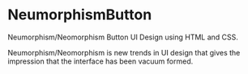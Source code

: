 # NeumorphismButton
Neumorphism/Neomorphism Button UI Design using HTML and CSS.

Neumorphism/Neomorphism is new trends in UI design that gives the impression that the interface has been vacuum formed.
